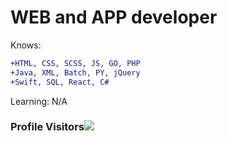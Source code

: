 # WEB and APP developer 
Knows:
```diff
+HTML, CSS, SCSS, JS, GO, PHP
+Java, XML, Batch, PY, jQuery
+Swift, SQL, React, C#
```

Learning: N/A


### Profile Visitors![](https://api.visitorbadge.io/api/visitors?path=https%3A%2F%2Fgithub.com%2Fndxcode&labelColor=%23333333&countColor=%232ccce4&style=plastic)